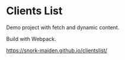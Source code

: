 # Clients List
Demo project with fetch and dynamic content. 

Build with Webpack.

https://snork-maiden.github.io/clientslist/

